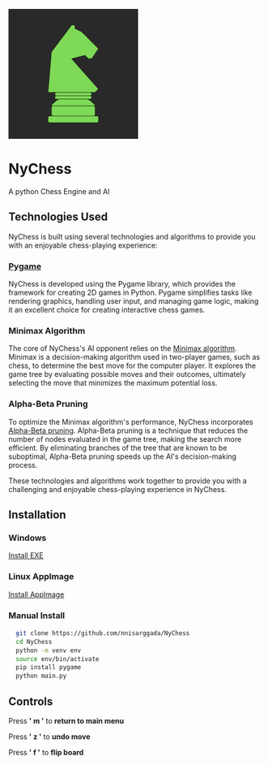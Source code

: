 ![Logo](https://raw.githubusercontent.com/nnisarggada/NyChess/main/Logo.png)

# NyChess

A python Chess Engine and AI

## Technologies Used

NyChess is built using several technologies and algorithms to provide you with an enjoyable chess-playing experience:

### [Pygame](https://www.pygame.org/)

NyChess is developed using the Pygame library, which provides the framework for creating 2D games in Python. Pygame simplifies tasks like rendering graphics, handling user input, and managing game logic, making it an excellent choice for creating interactive chess games.

### Minimax Algorithm

The core of NyChess's AI opponent relies on the [Minimax algorithm](https://en.wikipedia.org/wiki/Minimax). Minimax is a decision-making algorithm used in two-player games, such as chess, to determine the best move for the computer player. It explores the game tree by evaluating possible moves and their outcomes, ultimately selecting the move that minimizes the maximum potential loss.

### Alpha-Beta Pruning

To optimize the Minimax algorithm's performance, NyChess incorporates [Alpha-Beta pruning](https://en.wikipedia.org/wiki/Alpha%E2%80%93beta_pruning). Alpha-Beta pruning is a technique that reduces the number of nodes evaluated in the game tree, making the search more efficient. By eliminating branches of the tree that are known to be suboptimal, Alpha-Beta pruning speeds up the AI's decision-making process.

These technologies and algorithms work together to provide you with a challenging and enjoyable chess-playing experience in NyChess.

## Installation

### Windows

[Install EXE](https://github.com/nnisarggada/NyChess/releases/tag/Windows)

### Linux AppImage

[Install AppImage](https://github.com/nnisarggada/NyChess/releases/tag/Linux)

### Manual Install

```bash
  git clone https://github.com/nnisarggada/NyChess
  cd NyChess
  python -m venv env
  source env/bin/activate
  pip install pygame
  python main.py
```

## Controls

Press **' m '** to **return to main menu**

Press **' z '** to **undo move**

Press **' f '** to **flip board**
